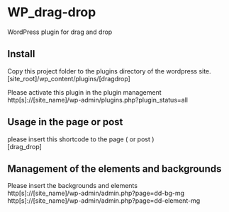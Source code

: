 # WP_drag-drop
WordPress plugin for drag and drop

## Install
  
Copy this project folder to the plugins directory of the wordpress site.  
[site_root]/wp_content/plugins/[dragdrop]  
  
Please activate this plugin in the plugin management  
http[s]://[site_name]/wp-admin/plugins.php?plugin_status=all  

## Usage in the page or post

please insert this shortcode to the page ( or post )  
[drag_drop]  

## Management of the elements and backgrounds
  
Please insert the backgrounds and elements  
http[s]://[site_name]/wp-admin/admin.php?page=dd-bg-mg  
http[s]://[site_name]/wp-admin/admin.php?page=dd-element-mg  
